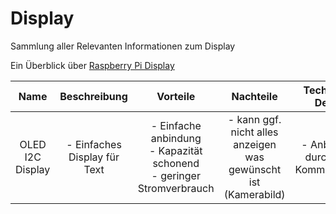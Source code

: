 # Display
Sammlung aller Relevanten Informationen zum Display

Ein Überblick über [Raspberry Pi Display](https://www.raspberrypi.com/news/the-eagerly-awaited-raspberry-pi-display)

| Name | Beschreibung | Vorteile | Nachteile | Technische Details |  Kosten | Link | weitere Infos |
| :--: | :----------: | :------: | :-------: | :----------------: | :----: | :--: | :-----------: |
| OLED I2C Display | - Einfaches Display für Text | - Einfache anbindung <br> - Kapazität schonend <br> - geringer Stromverbrauch | - kann ggf. nicht alles anzeigen was gewünscht ist (Kamerabild) | - Anbidnung durch I2C-Kommunikation | 8,49€ | [Az-Delivery](https://www.az-delivery.de/products/1-3zoll-i2c-oled-display?variant=6571890704411&utm_source=google&utm_medium=cpc&utm_campaign=19229855661&utm_content=147170319769&utm_term=&gad_source=1&gclid=CjwKCAjw4_K0BhBsEiwAfVVZ_7ly9vQMXfwazPoEXaQSnEQZNDtbi8O2SGoAidT3qFUJEFgDkE2sahoCfMAQAvD_BwE) | [Tutorial](https://maker.pro/raspberry-pi/projects/raspberry-pi-monitoring-system-via-oled-display-module)